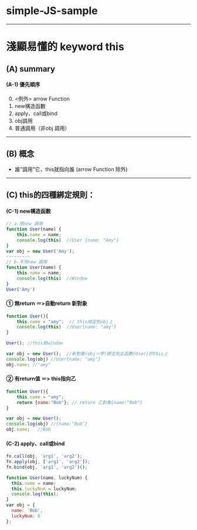 # simple-JS-sample
---
# 淺顯易懂的 keyword this
## (A) summary
#### (A-1) 優先順序
0. <例外> arrow Function 
1. new構造函數
2. apply、call或bind
3. obj調用
4. 普通調用（非obj 調用）

---
## (B) 概念
- 誰"調用"它，this就指向誰 (arrow Function 除外)
---
## (C) this的四種綁定規則：
#### (C-1) new構造函數
```js
// a-用new 調用
function User(name) {
    this.name = name;
    console.log(this)  //User {name: "Amy"}
}
var obj = new User('Amy');
---------
// b-不用new 調用
function User(name) {
    this.name = name;
    console.log(this)  //Window
}
User('Amy')
```
#### ① 無return ＝>自動return 新對象
```js
function User(){
    this.name = "amy";  // this绑定到obj上
    console.log(this)  //User{name: "amy"} 
}

User(); //this是window

var obj = new User();  //新對象(obj＝甲)綁定到此函數(User)的this上
console.log(obj) //User{name: "amy"}
obj.name; //"amy"
```
#### ② 有return值 ＝> this指向乙
```js
function User(){
    this.name = "amy";
    return {name:"Bob"}; // return 乙對象{name:"Bob"}
}

var obj = new User(); 
console.log(obj) //{name:"Bob"}
obj.name;   //Bob
```
#### (C-2) apply、call或bind
```js
fn.call(obj, 'arg1', 'arg2');
fn.apply(obj, ['arg1', 'arg2']);
fn.bind(obj, 'arg1', 'arg2')();
```
```js
function User(name, luckyNum) {
  this.name = name;
  this.luckyNum = luckyNum;
  console.log(this);
}
var obj = {
  name: 'Bob',
  luckyNum: 6
};
```
